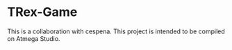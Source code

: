 # TRex-Game

This is a  collaboration with cespena.
This project is intended to be compiled on Atmega Studio.
